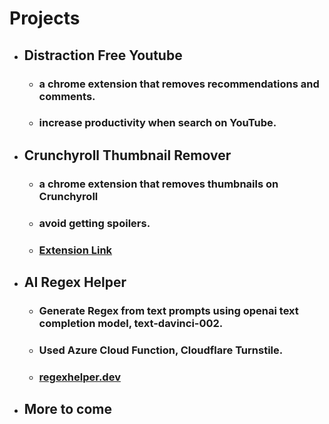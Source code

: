 # Projects

-   ## Distraction Free Youtube

    -   ### a chrome extension that removes recommendations and comments.
    -   ### increase productivity when search on YouTube.

-   ## Crunchyroll Thumbnail Remover

    -   ### a chrome extension that removes thumbnails on Crunchyroll
    -   ### avoid getting spoilers.
    -   ### [Extension Link](https://chrome.google.com/webstore/detail/crunchyroll-thumbnail-rem/ieeahbkdhednhjpcjdobahgabdndjmcn)

-   ## AI Regex Helper
    -   ### Generate Regex from text prompts using openai text completion model, text-davinci-002.
    -   ### Used Azure Cloud Function, Cloudflare Turnstile.
    -   ### [regexhelper.dev](https://regexhelper.dev/)
-   ## More to come
